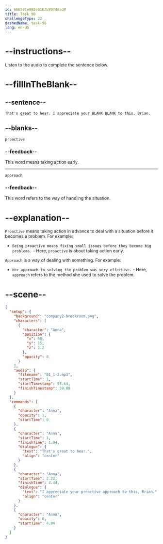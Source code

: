 ```yaml
---
id: 66b571e992e81b2b80748ad8
title: Task 90
challengeType: 22
dashedName: task-90
lang: en-US
---
```


<!-- (Audio) Anna: That's great to hear. I appreciate your proactive approach to this, Brian. -->

# --instructions--

Listen to the audio to complete the sentence below.

# --fillInTheBlank--

## --sentence--

`That's great to hear. I appreciate your BLANK BLANK to this, Brian.`

## --blanks--

`proactive`

### --feedback--

This word means taking action early.

---

`approach`

### --feedback--

This word refers to the way of handling the situation.

# --explanation--

`Proactive` means taking action in advance to deal with a situation before it becomes a problem. For example:

- `Being proactive means fixing small issues before they become big problems.` - Here, `proactive` is about taking action early.

`Approach` is a way of dealing with something. For example:

- `Her approach to solving the problem was very effective.` -  Here, `approach` refers to the method she used to solve the problem.

# --scene--

```json
{
  "setup": {
    "background": "company2-breakroom.png",
    "characters": [
      {
        "character": "Anna",
        "position": {
          "x": 50,
          "y": 15,
          "z": 1.2
        },
        "opacity": 0
      }
    ],
    "audio": {
      "filename": "B1_1-2.mp3",
      "startTime": 1,
      "startTimestamp": 55.64,
      "finishTimestamp": 59.08
    }
  },
  "commands": [
    {
      "character": "Anna",
      "opacity": 1,
      "startTime": 0
    },
    {
      "character": "Anna",
      "startTime": 1,
      "finishTime": 1.94,
      "dialogue": {
        "text": "That's great to hear.",
        "align": "center"
      }
    },
    {
      "character": "Anna",
      "startTime": 2.22,
      "finishTime": 4.44,
      "dialogue": {
        "text": "I appreciate your proactive approach to this, Brian.",
        "align": "center"
      }
    },
    {
      "character": "Anna",
      "opacity": 0,
      "startTime": 4.94
    }
  ]
}
```
